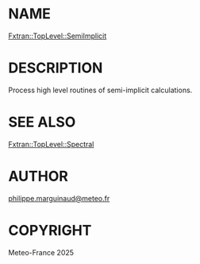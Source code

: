 # NAME

[Fxtran::TopLevel::SemiImplicit](../lib/Fxtran/TopLevel/SemiImplicit.pm)

# DESCRIPTION

Process high level routines of semi-implicit calculations. 

# SEE ALSO

[Fxtran::TopLevel::Spectral](Fxtran%3A%3ATopLevel%3A%3ASpectral.md)

# AUTHOR

philippe.marguinaud@meteo.fr

# COPYRIGHT

Meteo-France 2025
